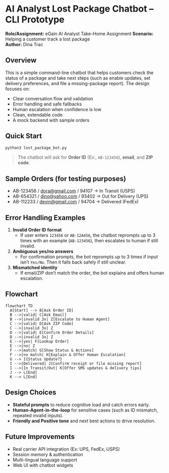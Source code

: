 # AI Analyst Lost Package Chatbot – CLI Prototype

**Role/Assignment:** eGain AI Analyst Take-Home Assignment
**Scenario:** Helping a customer track a lost package  
**Author:** Dina Trac

## Overview
This is a simple command-line chatbot that helps customers check the status of a package and take next steps (such as enable updates, set delivery preferences, and file a missing-package report). The design focuses on:
- Clear conversation flow and validation 
- Error handling and safe fallbacks
- Human escalation when confidence is low
- Clean, extendable code
- A mock backend with sample orders 

## Quick Start
```bash
python3 lost_package_bot.py
```
> The chatbot will ask for **Order ID** (Ex:, `AB-123456`), **email**, and **ZIP code**.

## Sample Orders (for testing purposes)
- AB-123456 / dora@gmail.com / 94107 → In Transit (USPS)
- AB-654321 / dino@yahoo.com / 93402 → Out for Delivery (UPS)
- AB-112233 / devin@gmail.com / 94704 → Delivered (FedEx)

## Error Handling Examples
1. **Invalid Order ID format**  
   - If user enters `123456` or `AB-12A456`, the chatbot reprompts up to 3 times with an example (`AB-123456`), then escalates to human if still invalid.
2. **Ambiguous yes/no answers**  
   - For confirmation prompts, the bot reprompts up to 3 times if input isn’t `Yes/No`. Then it falls back safely if still unclear.
3. **Mismatched identity**  
   - If email/ZIP don’t match the order, the bot explains and offers human escalation.
  
## Flowchart 
```mermaid
flowchart TD
  A[Start] --> B[Ask Order ID]
  B -->|valid| C[Ask Email]
  B -->|invalid 3x| Z[Escalate to Human Agent]
  C -->|valid| D[Ask ZIP Code]
  C -->|invalid 3x| Z
  D -->|valid| E[Confirm Order Details]
  D -->|invalid 3x| Z
  E -->|yes| F[Lookup Order]
  E -->|no| Z
  F -->|match| G[Show Status & Actions]
  F -->|no match| H[Explain & Offer Human Escalation]
  G --> I{Status Update?}
  I -->|Delivered| J[Confirm receipt or file missing report]
  I -->|In Transit/Out| K[Offer SMS updates & delivery tips]
  J --> L[End]
  K --> L[End]
```

## Design Choices
- **Stateful prompts** to reduce cognitive load and catch errors early.
- **Human-Agent-in-the-loop** for sensitive cases (such as ID mismatch, repeated invalid inputs).
- **Friendly and Positive tone** and next best actions to drive resolution.

## Future Improvements
- Real carrier API integration (Ex: UPS, FedEx, USPS)
- Session memory & authentication
- Multi-lingual language support
- Web UI with chatbot widgets

